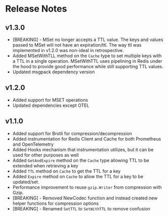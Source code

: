 # Release Notes

## v1.3.0

* [BREAKING] - MSet no longer accepts a TTL value. The keys and values passed to MSet will not have an expiration/ttl. The way ttl was implemented in v1.2.0 was non-ideal in retrospective.
* Added MSetWithTLL method on the `Cache` type to set multiple keys with a TTL in a single operation. MSetWithTTL uses pipelining in Redis under the hood to provide good performance while still supporting TTL values.
* Updated msgpack dependency version

## v1.2.0

* Added support for MSET operations
* Updated dependencies except OTEL

## v1.1.0

* Added support for Brotli for compression/decompression
* Added instrumentation for Redis Client and Cache for both Prometheus and OpenTelemetry
* Added Hooks mechanism that instrumentation utilizes, but it can be used for other purposes as well
* Added `GetAndExpire` method on the `Cache` type allowing TTL to be extended when retrieving a key
* Added `TTL` method on `Cache` to get the TTL for a key
* Added `Expire` method on `Cache` to allow the TTL for a key to be updated/set.
* Performance improvement to reuse `gzip.Writer` from compression with Gzip.
* [BREAKING] - Removed NewCodec function and instead created new helper functions for compression options
* [BREAKING] - Renamed `SetTTL` to `SetWithTTL` to remove confusion
